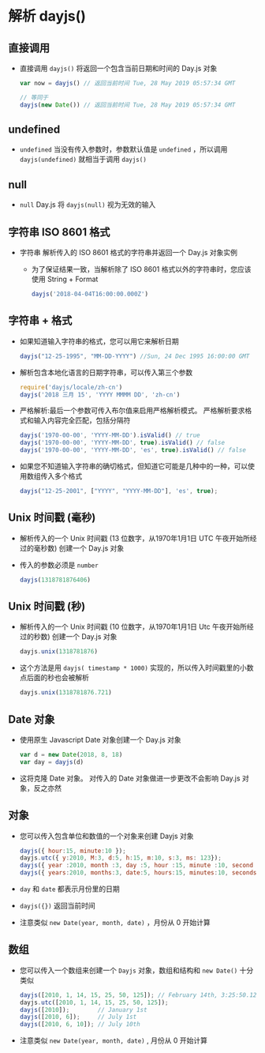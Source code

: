 # 解析 dayjs()

## 直接调用

+ 直接调用 `dayjs()` 将返回一个包含当前日期和时间的 Day.js 对象

    ```js
    var now = dayjs() // 返回当前时间 Tue, 28 May 2019 05:57:34 GMT

    // 等同于
    dayjs(new Date()) // 返回当前时间 Tue, 28 May 2019 05:57:34 GMT
    ```

## undefined

+ `undefined` 当没有传入参数时，参数默认值是 `undefined` ，所以调用 `dayjs(undefined)` 就相当于调用 `dayjs()`

## null

+ `null` Day.js 将 `dayjs(null)` 视为无效的输入

## 字符串 ISO 8601 格式

+ 字符串 解析传入的 ISO 8601 格式的字符串并返回一个 Day.js 对象实例

  + 为了保证结果一致，当解析除了 ISO 8601 格式以外的字符串时，您应该使用 String + Format

    ```js
    dayjs('2018-04-04T16:00:00.000Z')
    ```

## 字符串 + 格式

+ 如果知道输入字符串的格式，您可以用它来解析日期

    ```js
    dayjs("12-25-1995", "MM-DD-YYYY") //Sun, 24 Dec 1995 16:00:00 GMT
    ```

+ 解析包含本地化语言的日期字符串，可以传入第三个参数

    ```js
    require('dayjs/locale/zh-cn')
    dayjs('2018 三月 15', 'YYYY MMMM DD', 'zh-cn')
    ```

+ 严格解析:最后一个参数可传入布尔值来启用严格解析模式。 严格解析要求格式和输入内容完全匹配，包括分隔符

    ```js
    dayjs('1970-00-00', 'YYYY-MM-DD').isValid() // true
    dayjs('1970-00-00', 'YYYY-MM-DD', true).isValid() // false
    dayjs('1970-00-00', 'YYYY-MM-DD', 'es', true).isValid() // false
    ```

+ 如果您不知道输入字符串的确切格式，但知道它可能是几种中的一种，可以使用数组传入多个格式

    ```js
    dayjs("12-25-2001", ["YYYY", "YYYY-MM-DD"], 'es', true);
    ```

## Unix 时间戳 (毫秒)

+ 解析传入的一个 Unix 时间戳 (13 位数字，从1970年1月1日 UTC 午夜开始所经过的毫秒数) 创建一个 Day.js 对象
+ 传入的参数必须是 `number`

    ```js
    dayjs(1318781876406)
    ```

## Unix 时间戳 (秒)

+ 解析传入的一个 Unix 时间戳 (10 位数字，从1970年1月1日 Utc 午夜开始所经过的秒数) 创建一个 Day.js 对象

    ```js
    dayjs.unix(1318781876)
    ```

+ 这个方法是用 `dayjs( timestamp * 1000)` 实现的，所以传入时间戳里的小数点后面的秒也会被解析

    ```js
    dayjs.unix(1318781876.721)
    ```

## Date 对象

+ 使用原生 Javascript Date 对象创建一个 Day.js 对象

    ```js
    var d = new Date(2018, 8, 18)
    var day = dayjs(d)
    ```

+ 这将克隆 Date 对象。 对传入的 Date 对象做进一步更改不会影响 Day.js 对象，反之亦然

## 对象

+ 您可以传入包含单位和数值的一个对象来创建 Dayjs 对象

    ```js
    dayjs({ hour:15, minute:10 });
    dayjs.utc({ y:2010, M:3, d:5, h:15, m:10, s:3, ms: 123});
    dayjs({ year :2010, month :3, day :5, hour :15, minute :10, second :3, millisecond :123});
    dayjs({ years:2010, months:3, date:5, hours:15, minutes:10, seconds:3, milliseconds:123});
    ```

+ `day` 和 `date` 都表示月份里的日期

+ `dayjs({})` 返回当前时间

+ 注意类似 `new Date(year, month, date)` ，月份从 0 开始计算

## 数组

+ 您可以传入一个数组来创建一个 `Dayjs` 对象，数组和结构和 `new Date()` 十分类似

    ```js
    dayjs([2010, 1, 14, 15, 25, 50, 125]); // February 14th, 3:25:50.125 PM
    dayjs.utc([2010, 1, 14, 15, 25, 50, 125]);
    dayjs([2010]);        // January 1st
    dayjs([2010, 6]);     // July 1st
    dayjs([2010, 6, 10]); // July 10th
    ```

+ 注意类似 `new Date(year, month, date)` , 月份从 0 开始计算
